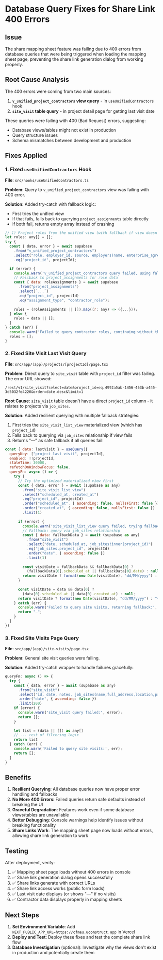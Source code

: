 # Database Query Fixes for Share Link 400 Errors

## Issue
The share mapping sheet feature was failing due to 400 errors from database queries that were being triggered when loading the mapping sheet page, preventing the share link generation dialog from working properly.

## Root Cause Analysis

The 400 errors were coming from two main sources:

1. **`v_unified_project_contractors` view query** - in `useUnifiedContractors` hook
2. **`site_visit` table query** - in project detail page for getting last visit date

These queries were failing with 400 (Bad Request) errors, suggesting:
- Database views/tables might not exist in production
- Query structure issues
- Schema mismatches between development and production

## Fixes Applied

### 1. Fixed `useUnifiedContractors` Hook
**File**: `src/hooks/useUnifiedContractors.ts`

**Problem**: Query to `v_unified_project_contractors` view was failing with 400 error.

**Solution**: Added try-catch with fallback logic:
- First tries the unified view
- If that fails, falls back to querying `project_assignments` table directly
- If both fail, returns empty array instead of crashing

```javascript
// 1) Project roles from the unified view (with fallback if view doesn't exist)
let roles: any[] = [];
try {
  const { data, error } = await supabase
    .from("v_unified_project_contractors")
    .select("role, employer_id, source, employers(name, enterprise_agreement_status)")
    .eq("project_id", projectId);

  if (error) {
    console.warn('v_unified_project_contractors query failed, using fallback:', error);
    // Fallback to project_assignments for role data
    const { data: roleAssignments } = await supabase
      .from("project_assignments")
      .select(`...`)
      .eq("project_id", projectId)
      .eq("assignment_type", "contractor_role");
    
    roles = (roleAssignments || []).map((r: any) => ({...}));
  } else {
    roles = data || [];
  }
} catch (err) {
  console.warn('Failed to query contractor roles, continuing without them:', err);
  roles = [];
}
```

### 2. Fixed Site Visit Last Visit Query  
**File**: `src/app/(app)/projects/[projectId]/page.tsx`

**Problem**: Direct query to `site_visit` table with `project_id` filter was failing. The error URL showed:
```
/rest/v1/site_visit?select=date&project_id=eq.4992a5ab-1456-453b-a445-3d5032fe4220&order=date.desc&limit=1
```

**Root Cause**: `site_visit` table doesn't have a direct `project_id` column - it relates to projects via `job_sites`.

**Solution**: Added resilient querying with multiple fallback strategies:
1. First tries the `site_visit_list_view` materialized view (which has `project_id`)
2. Falls back to querying via `job_sites` relationship if view fails
3. Returns "—" as safe fallback if all queries fail

```javascript
const { data: lastVisit } = useQuery({
  queryKey: ["project-last-visit", projectId],
  enabled: !!projectId,
  staleTime: 30000,
  refetchOnWindowFocus: false,
  queryFn: async () => {
    try {
      // Try the optimized materialized view first
      const { data, error } = await (supabase as any)
        .from("site_visit_list_view")
        .select("scheduled_at, created_at")
        .eq("project_id", projectId)
        .order("scheduled_at", { ascending: false, nullsFirst: false })
        .order("created_at", { ascending: false, nullsFirst: false })
        .limit(1)
      
      if (error) {
        console.warn('site_visit_list_view query failed, trying fallback:', error);
        // Fallback: query via job_sites relationship
        const { data: fallbackData } = await (supabase as any)
          .from("site_visit")
          .select("date, scheduled_at, job_sites!inner(project_id)")
          .eq("job_sites.project_id", projectId)
          .order("date", { ascending: false })
          .limit(1)
        
        const visitDate = fallbackData && fallbackData[0] ? 
          (fallbackData[0].scheduled_at || fallbackData[0].date) : null;
        return visitDate ? format(new Date(visitDate), "dd/MM/yyyy") : "—";
      }
      
      const visitDate = data && data[0] ? 
        (data[0].scheduled_at || data[0].created_at) : null;
      return visitDate ? format(new Date(visitDate), "dd/MM/yyyy") : "—";
    } catch (err) {
      console.warn('Failed to query site visits, returning fallback:', err);
      return "—";
    }
  }
})
```

### 3. Fixed Site Visits Page Query
**File**: `src/app/(app)/site-visits/page.tsx`

**Problem**: General site visit queries were failing.

**Solution**: Added try-catch wrapper to handle failures gracefully:
```javascript
queryFn: async () => {
  try {
    const { data, error } = await (supabase as any)
      .from("site_visit")
      .select("id, date, notes, job_sites(name,full_address,location,projects(name)), employers(name), profiles(full_name)")
      .order("date", { ascending: false })
      .limit(200)
    if (error) {
      console.warn('site_visit query failed:', error);
      return [];
    }
    
    let list = (data || []) as any[]
    // ... rest of filtering logic
    return list
  } catch (err) {
    console.warn('Failed to query site visits:', err);
    return [];
  }
}
```

## Benefits

1. **Resilient Querying**: All database queries now have proper error handling and fallbacks
2. **No More 400 Errors**: Failed queries return safe defaults instead of breaking the UI
3. **Graceful Degradation**: Features work even if some database views/tables are unavailable
4. **Better Debugging**: Console warnings help identify issues without breaking functionality
5. **Share Links Work**: The mapping sheet page now loads without errors, allowing share link generation to work

## Testing

After deployment, verify:
1. ✅ Mapping sheet page loads without 400 errors in console
2. ✅ Share link generation dialog opens successfully  
3. ✅ Share links generate with correct URLs
4. ✅ Share link access works (public form loads)
5. ✅ Last visit date displays (or shows "—" if no visits)
6. ✅ Contractor data displays properly in mapping sheets

## Next Steps

1. **Set Environment Variable**: Add `NEXT_PUBLIC_APP_URL=https://cfmeu.uconstruct.app` in Vercel
2. **Deploy and Test**: Deploy these fixes and test the complete share link flow
3. **Database Investigation** (optional): Investigate why the views don't exist in production and potentially create them
